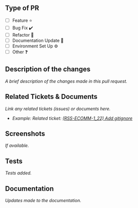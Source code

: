 ## Type of PR
- [ ] Feature ⭐
- [ ] Bug Fix ✔️
- [ ] Refactor 🔨
- [ ] Documentation Update 📝
- [ ] Environment Set Up ⚙️
- [ ] Other ❓

## Description of the changes
*A brief description of the changes made in this pull request.*

## Related Tickets & Documents
*Link any related tickets (issues) or documents here.*

- *Example: Related ticket: [(RSS-ECOMM-1_22) Add gitignore](https://github.com/)*

## Screenshots
*If available.* 

## Tests
*Tests added.*

## Documentation
*Updates made to the documentation.*
